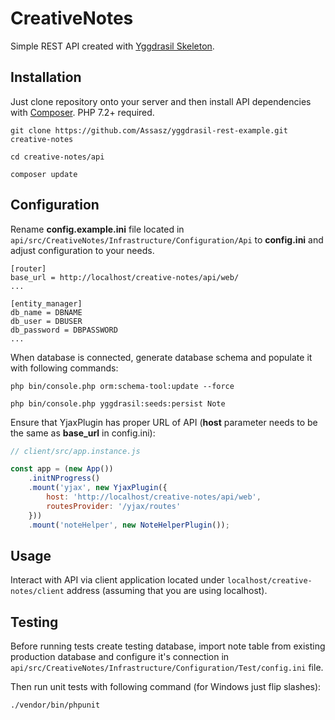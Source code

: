 # CreativeNotes

Simple REST API created with [Yggdrasil Skeleton](https://github.com/Assasz/yggdrasil-skeleton).

## Installation

Just clone repository onto your server and then install API dependencies with [Composer](https://getcomposer.org/).
PHP 7.2+ required.

```
git clone https://github.com/Assasz/yggdrasil-rest-example.git creative-notes

cd creative-notes/api

composer update
```

## Configuration

Rename **config.example.ini** file located in `api/src/CreativeNotes/Infrastructure/Configuration/Api` to **config.ini** and adjust configuration to your needs.

```
[router]
base_url = http://localhost/creative-notes/api/web/
...

[entity_manager]
db_name = DBNAME
db_user = DBUSER
db_password = DBPASSWORD
...
```

When database is connected, generate database schema and populate it with following commands:

```
php bin/console.php orm:schema-tool:update --force

php bin/console.php yggdrasil:seeds:persist Note
``` 

Ensure that YjaxPlugin has proper URL of API (**host** parameter needs to be the same as **base_url** in config.ini):

```javascript
// client/src/app.instance.js

const app = (new App())
    .initNProgress()
    .mount('yjax', new YjaxPlugin({
        host: 'http://localhost/creative-notes/api/web',
        routesProvider: '/yjax/routes'
    }))
    .mount('noteHelper', new NoteHelperPlugin());
```

## Usage

Interact with API via client application located under `localhost/creative-notes/client` address (assuming that you are using localhost).

## Testing

Before running tests create testing database, import note table from existing production database and configure it's connection in 
`api/src/CreativeNotes/Infrastructure/Configuration/Test/config.ini` file.

Then run unit tests with following command (for Windows just flip slashes):

```
./vendor/bin/phpunit
```

